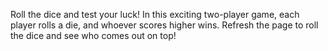 Roll the dice and test your luck! In this exciting two-player game, each player rolls a die, and whoever scores higher wins. Refresh the page to roll the dice and see who comes out on top!

